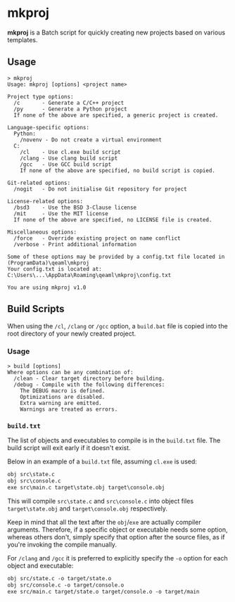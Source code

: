# mkproj

**mkproj** is a Batch script for quickly creating new projects based on various
templates.

## Usage

```console
> mkproj
Usage: mkproj [options] <project name>

Project type options:
  /c       - Generate a C/C++ project
  /py      - Generate a Python project
  If none of the above are specified, a generic project is created.

Language-specific options:
  Python:
    /novenv - Do not create a virtual environment
  C:
    /cl    - Use cl.exe build script
    /clang - Use clang build script
    /gcc   - Use GCC build script
    If none of the above are specified, no build script is copied.

Git-related options:
  /nogit   - Do not initialise Git repository for project

License-related options:
  /bsd3    - Use the BSD 3-Clause license
  /mit     - Use the MIT license
  If none of the above are specified, no LICENSE file is created.

Miscellaneous options:
  /force   - Override existing project on name conflict
  /verbose - Print additional information

Some of these options may be provided by a config.txt file located in (ProgramData)\qeaml\mkproj
Your config.txt is located at:
C:\Users\...\AppData\Roaming\qeaml\mkproj\config.txt

You are using mkproj v1.0

```

## Build Scripts

When using the `/cl`, `/clang` or `/gcc` option, a `build.bat` file is copied
into the root directory of your newly created project.

### Usage

```console
> build [options]
Where options can be any combination of:
  /clean - Clear target directory before building.
  /debug - Compile with the following differences:
    The DEBUG macro is defined.
    Optimizations are disabled.
    Extra warning are emitted.
    Warnings are treated as errors.
```

### `build.txt`

The list of objects and executables to compile is in the `build.txt` file. The
build script will exit early if it doesn't exist.

Below in an example of a `build.txt` file, assuming `cl.exe` is used:

```build.txt
obj src\state.c
obj src\console.c
exe src\main.c target\state.obj target\console.obj
```

This will compile `src\state.c` and `src\console.c` into object files
`target\state.obj` and `target\console.obj` respectively.

Keep in mind that all the text after the `obj`/`exe` are actually compiler
arguments. Therefore, if a specific object or executable needs some option,
whereas others don't, simply specify that option after the source files, as if
you're invoking the compile manually.

For `/clang` and `/gcc` it is preferred to explicitly specify the `-o` option
for each object and executable:

```build.txt
obj src/state.c -o target/state.o
obj src/console.c -o target/console.o
exe src/main.c target/state.o target/console.o -o target/main
```
